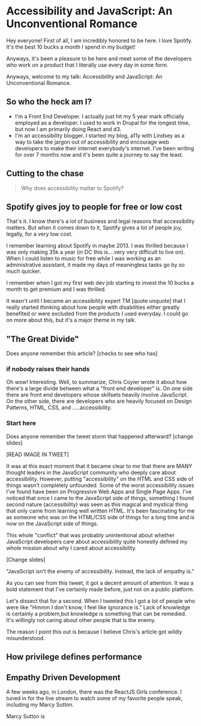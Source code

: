 # Accessibility and JavaScript: An Unconventional Romance

Hey everyone! First of all, I am incredibly honored to be here. I love Spotify. It's the best 10 bucks a month I spend in my budget!

Anyways, it's been a pleasure to be here and meet some of the developers who work on a product that I literally use every day in some form.

Anyways, welcome to my talk: Accessibility and JavaScript: An Unconventional Romance.

## So who the heck am I?

- I'm a Front End Developer. I actually just hit my 5 year mark officially employed as a developer. I used to work in Drupal for the longest time, but now I am primarily doing React and d3.
- I'm an accessibility blogger. I started my blog, a11y with Lindsey as a way to take the jargon out of accessibility and encourage web developers to make their internet everybody's internet. I've been writing for over 7 months now and it's been quite a journey to say the least.

## Cutting to the chase

> Why does accessibility matter to Spotify?

## Spotify gives joy to people for free or low cost

That's it. I know there's a lot of business and legal reasons that accessibility matters. But when it comes down to it, Spotify gives a lot of people joy, legally, for a very low cost.

I remember learning about Spotify in maybe 2013. I was thrilled because I was only making 35k a year (in DC this is....very very difficult to live on). When I could listen to music for free while I was working as an administrative assistant, it made my days of meaningless tasks go by so much quicker.

I remember when I got my first web dev job starting to invest the 10 bucks a month to get premium and I was thrilled.

It wasn't until I became an accessibility expert TM [quote unquote] that I really started thinking about how people with disabilities either greatly benefited or were excluded from the products I used everyday. I could go on more about this, but it's a major theme in my talk.

## "The Great Divide"

Does anyone remember this article? [checks to see who has]

### if nobody raises their hands

Oh wow! Interesting. Well, to summarize, Chris Coyier wrote it about how there's a large divide between what a "front end developer" is. On one side there are front end developers whose skillsets heavily involve JavaScript. On the other side, there are developers who are heavily focused on Design Patterns, HTML, CSS, and .....accessibility.

### Start here

Does anyone remember the tweet storm that happened afterward? [change slides]

[READ IMAGE IN TWEET]

It was at this exact moment that it became clear to me that there are MANY thought leaders in the JavaScript community who deeply care about accessibility. However, putting "accessibility" on the HTML and CSS side of things wasn't completely unfounded. Some of the worst accessibility issues I've found have been on Progressive Web Apps and Single Page Apps. I've noticed that once I came to the JavaScript side of things, something I found second nature (accessibility) was seen as this magical and mystical thing that only came from learning well written HTML. It's been fascinating for me as someone who was on the HTML/CSS side of things for a long time and is now on the JavaScript side of things.

This whole "conflict" that was probably unintentional about whether JavaScript developers care about accessibility quite honestly defined my whole mission about why I cared about accessibility.

[Change slides]

"JavaScript isn’t the enemy of accessibility. Instead, the lack of empathy is."

As you can see from this tweet, it got a decent amount of attention. It was a bold statement that I've certainly made before, just not on a public platform.

Let's dissect that for a second. When I tweeted this I got a lot of people who were like "Hmmm I don't know, I feel like ignorance is." Lack of knowledge is certainly a problem,but knowledge is something that can be remedied. It's willingly not caring about other people that is the enemy.

The reason I point this out is because I believe Chris's article got wildly misunderstood.

<!-- The reason that accessibility is on the HTML/CSS side of things is because of how much HTML and CSS gets minimized by JavaScript developers, while simultaneously being told it's incredibly difficult. -->

## How privilege defines performance

## Empathy Driven Development

A few weeks ago, in London, there was the ReactJS Girls conference. I tuned in for the live stream to watch some of my favorite people speak, including my Marcy Sutton.

Marcy Sutton is
